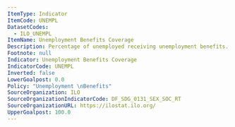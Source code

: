 ```yaml
---
ItemType: Indicator
ItemCode: UNEMPL
DatasetCodes:
  - ILO_UNEMPL
ItemName: Unemployment Benefits Coverage
Description: Percentage of unemployed receiving unemployment benefits.
Footnote: null
Indicator: Unemployment Benefits Coverage
IndicatorCode: UNEMPL
Inverted: false
LowerGoalpost: 0.0
Policy: "Unemployment \nBenefits"
SourceOrganization: ILO
SourceOrganizationIndicatorCode: DF_SDG_0131_SEX_SOC_RT
SourceOrganizationURL: https://ilostat.ilo.org/
UpperGoalpost: 100.0
---
```


